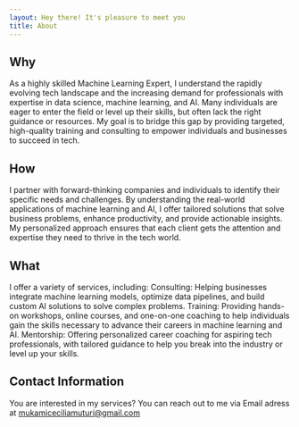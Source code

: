 ```yaml
---
layout: Hey there! It's pleasure to meet you
title: About
---
```


## Why

As a highly skilled Machine Learning Expert, I understand the rapidly evolving tech landscape and the increasing demand for professionals with expertise in data science, machine learning, and AI. Many individuals are eager to enter the field or level up their skills, but often lack the right guidance or resources. My goal is to bridge this gap by providing targeted, high-quality training and consulting to empower individuals and businesses to succeed in tech.

## How

I partner with forward-thinking companies and individuals to identify their specific needs and challenges. By understanding the real-world applications of machine learning and AI, I offer tailored solutions that solve business problems, enhance productivity, and provide actionable insights. My personalized approach ensures that each client gets the attention and expertise they need to thrive in the tech world.

## What

I offer a variety of services, including:
Consulting: Helping businesses integrate machine learning models, optimize data pipelines, and build custom AI solutions to solve complex problems. Training: Providing hands-on workshops, online courses, and one-on-one coaching to help individuals gain the skills necessary to advance their careers in machine learning and AI. Mentorship: Offering personalized career coaching for aspiring tech professionals, with tailored guidance to help you break into the industry or level up your skills.

## Contact Information

You are interested in my services? You can reach out to me via Email adress at mukamiceciliamuturi@gmail.com
